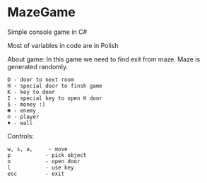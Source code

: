 MazeGame
========

Simple console game in C#

Most of variables in code are in Polish

About game:
In this game we need to find exit from maze.
Maze is generated randomly.

	D - door to next room
	H - special door to finsh game
	K - key to door 
	I - special key to open H door
	$ - money :)
	☻ - enemy
	☺ - player
	♦ - wall

Controls:

	w, s, a, 	 - move
	p 			- pick object
	o 			- open door
	l 			- use key
	esc			- exit
